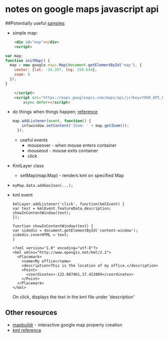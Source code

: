 # notes on google maps javascript api

##Potentially useful [samples](https://developers.google.com/maps/documentation/javascript/examples/)

* simple map:

```html
    <div id="map"></div>
    <script>

var map;
function initMap() {
  map = new google.maps.Map(document.getElementById('map'), {
    center: {lat: -34.397, lng: 150.644},
    zoom: 8
  });
}

    </script>
    <script src="https://maps.googleapis.com/maps/api/js?key=YOUR_API_KEY&callback=initMap"
        async defer></script>
```

* do things when things happen; [reference](https://developers.google.com/maps/documentation/javascript/3.exp/reference)

	```js
	map.addListener(event, function() {
	    infowindow.setContent('Zoom: ' + map.getZoom());
	  });
	```
	* useful events
		* mouseover - when mouse enters container
		* mouseout - mouse exits container
		* click

* KmlLayer class
	* setMap(map:Map) - renders kml on specified Map

* `myMap.data.addGeoJson(...);`

* kml event

	```
  kmlLayer.addListener('click', function(kmlEvent) {
    var text = kmlEvent.featureData.description;
    showInContentWindow(text);
  });

  function showInContentWindow(text) {
    var sidediv = document.getElementById('content-window');
    sidediv.innerHTML = text;
  }
	```
	
	```
	<?xml version="1.0" encoding="utf-8"?>
	<kml xmlns="http://www.opengis.net/kml/2.2">
	  <Placemark>
	    <name>My office</name>
	    <description>This is the location of my office.</description>
	    <Point>
	      <coordinates>-122.087461,37.422069</coordinates>
	    </Point>
	  </Placemark>
	</kml>
	```
	On click, displays the text in the kml file under 'description'

## Other resources

* [mapbuildr](https://mapbuildr.com/buildr) - interactive google map property creation
* [kml reference](https://developers.google.com/kml/documentation/kmlreference)
